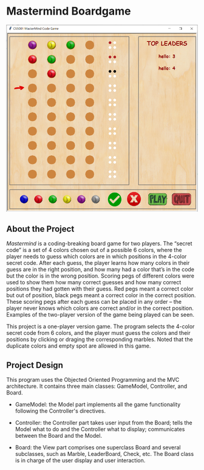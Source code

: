# Mastermind Boardgame

<img width="800px" src="./screenshot.png">
<br />

## About the Project
*Mastermind* is a coding-breaking board game for two players. The “secret code” is a set of 4 colors chosen out of a possible 6 colors, where the player needs to guess which colors are in which positions in the 4-color secret code. After each guess, the player learns how many colors in their guess are in the right position, and how many had a color that’s in the code but the color is in the wrong position. Scoring pegs of different colors were used to show them how many correct guesses and how many correct positions they had gotten with their guess. Red pegs meant a correct color but out of position, black pegs meant a correct color in the correct position. These scoring pegs after each guess can be placed in any order – the player never knows which colors are correct and/or in the correct position. Examples of the two-player version of the game being played can be seen.

This project is a one-player version game. The program selects the 4-color secret code from 6 colors, and the player must guess the colors and their positions by clicking or draging the corresponding marbles. Noted that the duplicate colors and empty spot are allowed in this game.


## Project Design
This program uses the Objected Oriented Programming and the MVC architecture. It contains three main classes: GameModel, Controller, and Board.

- GameModel: the Model part implements all the game functionality following the Controller's directives.

- Controller: the Controller part takes user input from the Board; tells the Model what to do and the Controller what to display; communicates between the Board and the Model.

- Board: the View part comprises one superclass Board and several subclasses, such as Marble, LeaderBoard, Check, etc. The Board class is in charge of the user display and user interaction.

